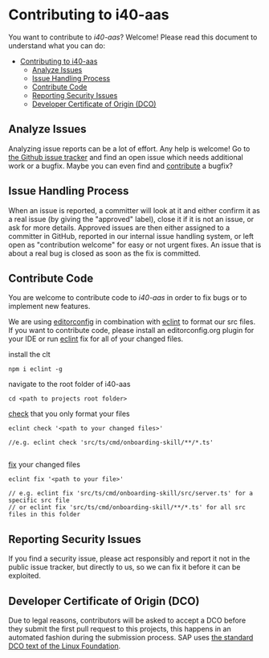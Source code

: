 # Contributing to i40-aas

You want to contribute to _i40-aas_? Welcome! Please read this document to understand what you can do:

- [Contributing to i40-aas](#contributing-to-i40-aas)
  - [Analyze Issues](#analyze-issues)
  - [Issue Handling Process](#issue-handling-process)
  - [Contribute Code](#contribute-code)
  - [Reporting Security Issues](#reporting-security-issues)
  - [Developer Certificate of Origin (DCO)](#developer-certificate-of-origin-dco)

## Analyze Issues

Analyzing issue reports can be a lot of effort. Any help is welcome!
Go to [the Github issue tracker](https://github.com/SAP/i40-aas/issues?state=open) and find an open issue which needs additional work or a bugfix. Maybe you can even find and [contribute](#contribute-code) a bugfix?

## Issue Handling Process

When an issue is reported, a committer will look at it and either confirm it as a real issue (by giving the "approved" label), close it if it is not an issue, or ask for more details. Approved issues are then either assigned to a committer in GitHub, reported in our internal issue handling system, or left open as "contribution welcome" for easy or not urgent fixes. An issue that is about a real bug is closed as soon as the fix is committed.

## Contribute Code

You are welcome to contribute code to _i40-aas_ in order to fix bugs or to implement new features.

We are using [editorconfig](https://editorconfig.org/) in combination with [eclint](https://www.npmjs.com/package/eclint) to format our src files. If you want to contribute code, please install an editorconfig.org plugin for your IDE or run [eclint](https://github.com/jedmao/eclint#fix) fix for all of your changed files.

install the clt

```
npm i eclint -g
```

navigate to the root folder of i40-aas

```
cd <path to projects root folder>
```

[check](https://github.com/jedmao/eclint#check) that you only format your files

```
eclint check '<path to your changed files>'

//e.g. eclint check 'src/ts/cmd/onboarding-skill/**/*.ts'


```

[fix](https://github.com/jedmao/eclint#fix) your changed files

```
eclint fix '<path to your file>'

// e.g. eclint fix 'src/ts/cmd/onboarding-skill/src/server.ts' for a specific src file
// or eclint fix 'src/ts/cmd/onboarding-skill/**/*.ts' for all src files in this folder

```

## Reporting Security Issues

If you find a security issue, please act responsibly and report it not in the public issue tracker, but directly to us, so we can fix it before it can be exploited.

## Developer Certificate of Origin (DCO)

Due to legal reasons, contributors will be asked to accept a DCO before they submit the first pull request to this projects, this happens in an automated fashion during the submission process. SAP uses [the standard DCO text of the Linux Foundation](https://developercertificate.org/).
